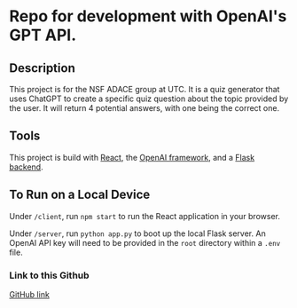 # Repo for development with OpenAI's GPT API.

## Description

This project is for the NSF ADACE group at UTC. It is a quiz generator that uses ChatGPT to create a specific quiz question about the topic provided by the user. It will return 4 potential answers, with one being the correct one.

## Tools

This project is build with [React](https://react.dev/), the [OpenAI framework](https://openai.com/blog/openai-api), and a [Flask backend](https://flask.palletsprojects.com/).

## To Run on a Local Device

Under `/client`, run `npm start` to run the React application in your browser.

Under `/server`, run `python app.py` to boot up the local Flask server. An OpenAI API key will need to be provided in the `root` directory within a `.env` file.

### Link to this Github

[GitHub link](https://github.com/majorschwartz/nsf-quiz-application)